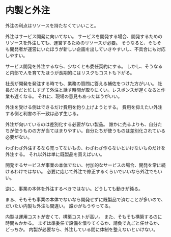# 内製と外注

外注の利点はリソースを持たなくていいこと。

外注はサービス開発に向いてない。
サービスを開発する場合、開発するためのリソースを外注しても、運営するためのリソースが必要。
そうなると、そもそも開発者が運営にいたほうが新しい企画を出していきやすいし、不具合にも対応しやすい。

サービス開発を外注するなら、少なくとも委任契約にする。
しかし、そうなると内部で人を育てたほうが長期的にはリスクもコストも下がる。

社長が開発を発注する時でも、業務の質問に答える補佐をつけた方がいい。
社長だけだと忙しすぎて外注と話す時間が取りにくい。レスポンスが遅くなると作業も遅くなる。
それに、現場の意見もあったほうがいい。

外注を受ける側はできるだけ費用を釣り上げようとする。
費用を抑えたい外注する側と利害の不一致は必ず生じる。

外注が向いているのは差別化する必要がない製品。
誰かに売るよりも、自分たちが使うものの方が当てはまりやすい。自分たちが使うものは差別化されている必要がない。

わざわざ外注するなら売ってないもの、わざわざ作らないといけないものだけを外注する。
それ以外は単に既製品を買えばいい。

開発するサービスが事業の本体でない、付加的なサービスの場合、開発を常に続けるわけではない。
必要に応じて外注で修正するくらいでいいなら外注でもいい。

逆に、事業の本体を外注するべきではない。どうしても動きが鈍る。

まぁ、そもそも事業の本体でないなら開発せずに既製品で済むことが多いので、だいたい内製も外注も間違い。
誰かがもうやってる。

内製は運用コストが安くて、構築コストが高い。
また、そもそも構築するのに時間もかかる。
まずは準委任で設備を借りてくるか、請負で丸ごと任せるか、どっちか。
内製が必要なら、外注している間に体制を整えないといけない。

